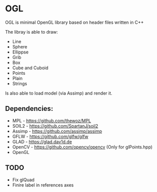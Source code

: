 # OGL

OGL is minimal OpenGL library based on header files written in C++

The libray is able to draw:

* Line
* Sphere
* Ellippse
* Grib
* Box
* Cube and Cuboid
* Points
* Plain
* Strings

Is also able to load model (via Assimp)  and render it.


## Dependencies:

* MPL       - https://github.com/thewoz/MPL
* SOIL2     - https://github.com/SpartanJ/soil2
* Assimp   - https://github.com/assimp/assimp
* GFLW     - https://github.com/glfw/glfw
* GLAD     - https://glad.dav1d.de
* OpenCV - https://github.com/opencv/opencv (Only for glPoints.hpp)
* OpenGL

## TODO
* Fix glQuad
* Finire label in references axes



